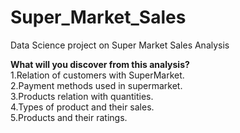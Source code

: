 # Super_Market_Sales
Data Science project on Super Market Sales Analysis


**What will you discover from this analysis?**<br />
1.Relation of customers with SuperMarket.<br />
2.Payment methods used in supermarket.<br />
3.Products relation with quantities.<br />
4.Types of product and their sales.<br />
5.Products and their ratings.
